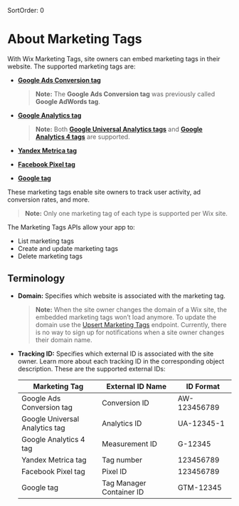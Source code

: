 SortOrder: 0
# About Marketing Tags

With Wix Marketing Tags, site owners can embed marketing tags in their website. The supported marketing tags are:

* [**Google Ads Conversion tag**](https://support.google.com/tagmanager/answer/6105160?hl=en&ref_topic=6334091)

    > **Note:** The **Google Ads Conversion tag** was previously called **Google AdWords tag**.
* [**Google Analytics tag**](https://support.google.com/tagmanager/topic/6333310?hl=en&ref_topic=3002579)


    > **Note:** Both [**Google Universal Analytics tags**](https://support.google.com/tagmanager/answer/6107124?hl=en&ref_topic=6333310) and [**Google Analytics 4 tags**](https://support.google.com/tagmanager/answer/9442095?hl=en&ref_topic=6333310) are supported.
* [**Yandex Metrica tag**](https://yandex.com/support/metrica/index.html)
* [**Facebook Pixel tag**](https://developers.facebook.com/docs/facebook-pixel/)
* [**Google tag**](https://support.google.com/tagmanager/answer/6102821?hl=en&ref_topic=3441530)


These marketing tags enable site owners to track user activity, ad conversion rates, and more.

> **Note:** Only one marketing tag of each type is supported per Wix site.


The Marketing Tags APIs allow your app to:

* List marketing tags
* Create and update marketing tags
* Delete marketing tags


## Terminology

* **Domain:** Specifies which website is associated with the marketing tag.

    > **Note:** When the site owner changes the domain of a Wix site, the embedded marketing tags won’t load anymore. To update the domain use the [Upsert Marketing Tags](https://dev.wix.com/api/rest/marketing/marketing-tags/upsert-marketing-tags) endpoint. Currently, there is no way to sign up for notifications when a site owner changes their domain name.
* **Tracking ID:** Specifies which external ID is associated with the site owner. Learn more about each tracking ID in the corresponding object description. These are the supported external IDs:

    | Marketing Tag | External ID Name | ID Format| 
    |-|-|-|
    | Google Ads Conversion tag | Conversion ID | AW-123456789 |
    | Google Universal Analytics tag | Analytics ID | UA-12345-1 |
    | Google Analytics 4 tag | Measurement ID | G-12345  |
    | Yandex Metrica tag | Tag number | 123456789 |
    | Facebook Pixel tag | Pixel ID  | 123456789  |
    | Google tag | Tag Manager Container ID | GTM-12345 |
